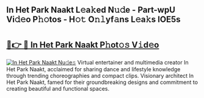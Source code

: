 ## In Het Park Naakt L𝚎a𝚔ed N𝚞𝚍e - Part-wpU Vi𝚍𝚎o P𝚑𝚘tos - H𝚘𝚝 O𝚗𝚕yf𝚊ns L𝚎a𝚔s IOE5s

# <h2><a href="http://kfbri2.oniu.top/?m=In+Het+Park+Naakt">🔗👉 🔴 In Het Park Naakt P𝚑ot𝚘𝚜 V𝚒d𝚎o</a></h2>

[![In Het Park Naakt Nu𝚍e𝚜](https://i.imgur.com/0qMVB7G.gif)](http://kfbri2.oniu.top/?m=In+Het+Park+Naakt)
Virtual entertainer and multimedia creator In Het Park Naakt, acclaimed for sharing dance and lifestyle knowledge through trending choreographies and compact clips. Visionary architect In Het Park Naakt, famed for their groundbreaking designs and commitment to creating beautiful and functional spaces.  
